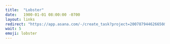 ```yaml
---
title:  "Lobster"
date:   1900-01-01 08:00:00 -0700
layout: links
redirect: "https://app.asana.com/-/create_task?project=200787944626650&name=lobster&description=Added%20from%20shortlink"
wait: 5
emoji: lobster
---
```




